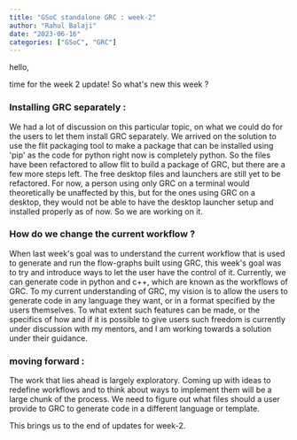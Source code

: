 ```yaml
---
title: "GSoC standalone GRC : week-2"
author: "Rahul Balaji"
date: "2023-06-16"
categories: ["GSoC", "GRC"]
---
```


hello,

time for the week 2 update! So what's new this week ?

### Installing GRC separately :

We had a lot of discussion on this particular topic, on what we could do for the users to let them install GRC separately. We arrived on the solution to use the flit packaging tool to make a package that can be installed using 'pip' as the code for python right now is completely python. So the files have been refactored to allow flit to build a package of GRC, but there are a few more steps left. The free desktop files and launchers are still yet to be refactored. For now, a person using only GRC on a terminal would theoretically be unaffected by this, but for the ones using GRC on a desktop, they would not be able to have the desktop launcher setup and installed properly as of now. So we are working on it. 

### How do we change the current workflow ?

When last week's goal was to understand the current workflow that is used to generate and run the flow-graphs built using GRC, this week's goal was to try and introduce ways to let the user have the control of it. Currently, we can generate code in python and c++, which are known as the workflows of GRC. To my current understanding of GRC, my vision is to allow the users to generate code in any language they want, or in a format specified by the users themselves. To what extent such features can be made, or the specifics of how and if it is possible to give users such freedom is currently under discussion with my mentors, and I am working towards a solution under their guidance.

### moving forward :

The work that lies ahead is largely exploratory. Coming up with ideas to redefine workflows and to think about ways to implement them will be a large chunk of the process. We need to figure out what files should a user provide to GRC to generate code in a different language or template.

This brings us to the end of updates for week-2.
